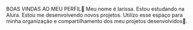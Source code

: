 BOAS VINDAS AO MEU PERFIL💙
Meu nome é larissa.
Estou estudando na Alura.
Estou me desenvolvendo novos projetos.
Utilizo esse espaço para minha organização e compartilhamento dos meu projetos desenvolvidos💙.
